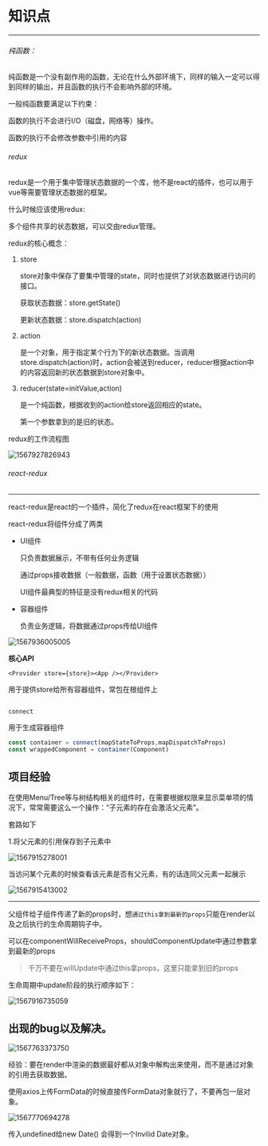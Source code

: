 # 知识点

---

###### 纯函数：

纯函数是一个没有副作用的函数，无论在什么外部环境下，同样的输入一定可以得到同样的输出，并且函数的执行不会影响外部的环境。

一般纯函数要满足以下约束：

函数的执行不会进行I/O（磁盘，网络等）操作。

函数的执行不会修改参数中引用的内容







###### redux

redux是一个用于集中管理状态数据的一个库，他不是react的插件，也可以用于vue等需要管理状态数据的框架。

什么时候应该使用redux:

多个组件共享的状态数据，可以交由redux管理。

redux的核心概念：

1. store

   store对象中保存了要集中管理的state，同时也提供了对状态数据进行访问的接口。

   获取状态数据：store.getState()

   更新状态数据：store.dispatch(action)

2. action

   是一个对象，用于指定某个行为下的新状态数据。当调用store.dispatch(action)时，action会被送到reducer，reducer根据action中的内容返回新的状态数据到store对象中。

3. reducer(state=initValue,action)

   是一个纯函数，根据收到的action给store返回相应的state。

   第一个参数拿到的是旧的状态。

redux的工作流程图

![1567927826943](assets/1567927826943.png)



###### react-redux

---

react-redux是react的一个插件，简化了redux在react框架下的使用

react-redux将组件分成了两类

- UI组件

  只负责数据展示，不带有任何业务逻辑

  通过props接收数据（一般数据，函数（用于设置状态数据））

  UI组件最典型的特征是没有redux相关的代码

- 容器组件

  负责业务逻辑，将数据通过props传给UI组件

![1567936005005](assets/1567936005005.png)



**核心API**

`<Provider store={store}><App /></Provider>`

用于提供store给所有容器组件，常包在根组件上

```

```



`connect`

用于生成容器组件

```js
const container = connect(mapStateToProps,mapDispatchToProps)
const wrappedComponent = container(Component)
```

















## 项目经验

在使用Menu/Tree等与树结构相关的组件时，在需要根据权限来显示菜单项的情况下，常常需要这么一个操作：“子元素的存在会激活父元素”。

套路如下

1.将父元素的引用保存到子元素中

![1567915278001](assets/1567915278001.png)

当访问某个元素的时候查看该元素是否有父元素，有的话连同父元素一起展示

![1567915413002](assets/1567915413002.png)





---

父组件给子组件传递了新的props时，想`通过this拿到最新的props`只能在render以及之后执行的生命周期钩子中。

可以在componentWillReceiveProps，shouldComponentUpdate中通过参数拿到最新的props

> 千万不要在willUpdate中通过this拿props，这里只能拿到旧的props

生命周期中update阶段的执行顺序如下：

![1567916735059](assets/1567916735059.png)















## 出现的bug以及解决。

![1567763373750](assets/1567763373750.png)

经验：要在render中渲染的数据最好都从对象中解构出来使用，而不是通过对象的引用去获取数据。





使用axios上传FormData的时候直接传FormData对象就行了，不要再包一层对象。

![1567770694278](assets/1567770694278.png)



传入undefined给new Date() 会得到一个Invilid Date对象。



